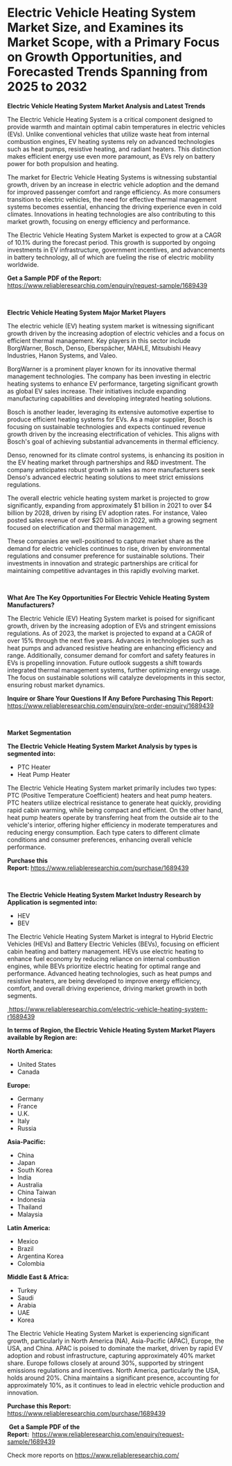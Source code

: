 <p><h1>Electric Vehicle Heating System Market Size, and Examines its Market Scope, with a Primary Focus on Growth Opportunities, and Forecasted Trends Spanning from 2025 to 2032</h1></p><p><strong>Electric Vehicle Heating System Market Analysis and Latest Trends</strong></p>
<p><p>The Electric Vehicle Heating System is a critical component designed to provide warmth and maintain optimal cabin temperatures in electric vehicles (EVs). Unlike conventional vehicles that utilize waste heat from internal combustion engines, EV heating systems rely on advanced technologies such as heat pumps, resistive heating, and radiant heaters. This distinction makes efficient energy use even more paramount, as EVs rely on battery power for both propulsion and heating.</p><p>The market for Electric Vehicle Heating Systems is witnessing substantial growth, driven by an increase in electric vehicle adoption and the demand for improved passenger comfort and range efficiency. As more consumers transition to electric vehicles, the need for effective thermal management systems becomes essential, enhancing the driving experience even in cold climates. Innovations in heating technologies are also contributing to this market growth, focusing on energy efficiency and performance.</p><p>The Electric Vehicle Heating System Market is expected to grow at a CAGR of 10.1% during the forecast period. This growth is supported by ongoing investments in EV infrastructure, government incentives, and advancements in battery technology, all of which are fueling the rise of electric mobility worldwide.</p></p>
<p><strong>Get a Sample PDF of the Report:&nbsp;</strong> <a href="https://www.reliableresearchiq.com/enquiry/request-sample/1689439?utm_campaign=3171&utm_medium=2&utm_source=Github&utm_content=ia&utm_term=26032025&utm_id=electric-vehicle-heating-system">https://www.reliableresearchiq.com/enquiry/request-sample/1689439</a></p>
<p>&nbsp;</p>
<p><strong>Electric Vehicle Heating System Major Market Players</strong></p>
<p><p>The electric vehicle (EV) heating system market is witnessing significant growth driven by the increasing adoption of electric vehicles and a focus on efficient thermal management. Key players in this sector include BorgWarner, Bosch, Denso, Eberspächer, MAHLE, Mitsubishi Heavy Industries, Hanon Systems, and Valeo.</p><p>BorgWarner is a prominent player known for its innovative thermal management technologies. The company has been investing in electric heating systems to enhance EV performance, targeting significant growth as global EV sales increase. Their initiatives include expanding manufacturing capabilities and developing integrated heating solutions.</p><p>Bosch is another leader, leveraging its extensive automotive expertise to produce efficient heating systems for EVs. As a major supplier, Bosch is focusing on sustainable technologies and expects continued revenue growth driven by the increasing electrification of vehicles. This aligns with Bosch's goal of achieving substantial advancements in thermal efficiency.</p><p>Denso, renowned for its climate control systems, is enhancing its position in the EV heating market through partnerships and R&D investment. The company anticipates robust growth in sales as more manufacturers seek Denso's advanced electric heating solutions to meet strict emissions regulations.</p><p>The overall electric vehicle heating system market is projected to grow significantly, expanding from approximately $1 billion in 2021 to over $4 billion by 2028, driven by rising EV adoption rates. For instance, Valeo posted sales revenue of over $20 billion in 2022, with a growing segment focused on electrification and thermal management.</p><p>These companies are well-positioned to capture market share as the demand for electric vehicles continues to rise, driven by environmental regulations and consumer preference for sustainable solutions. Their investments in innovation and strategic partnerships are critical for maintaining competitive advantages in this rapidly evolving market.</p></p>
<p>&nbsp;</p>
<p><strong>What Are The Key Opportunities For Electric Vehicle Heating System Manufacturers?</strong></p>
<p><p>The Electric Vehicle (EV) Heating System market is poised for significant growth, driven by the increasing adoption of EVs and stringent emissions regulations. As of 2023, the market is projected to expand at a CAGR of over 15% through the next five years. Advances in technologies such as heat pumps and advanced resistive heating are enhancing efficiency and range. Additionally, consumer demand for comfort and safety features in EVs is propelling innovation. Future outlook suggests a shift towards integrated thermal management systems, further optimizing energy usage. The focus on sustainable solutions will catalyze developments in this sector, ensuring robust market dynamics.</p></p>
<p><strong>Inquire or Share Your Questions If Any Before Purchasing This Report:</strong> <a href="https://www.reliableresearchiq.com/enquiry/pre-order-enquiry/1689439?utm_campaign=3171&utm_medium=2&utm_source=Github&utm_content=ia&utm_term=26032025&utm_id=electric-vehicle-heating-system">https://www.reliableresearchiq.com/enquiry/pre-order-enquiry/1689439</a></p>
<p>&nbsp;</p>
<p><strong>Market Segmentation</strong></p>
<p><strong>The Electric Vehicle Heating System Market Analysis by types is segmented into:</strong></p>
<p><ul><li>PTC Heater</li><li>Heat Pump Heater</li></ul></p>
<p><p>The Electric Vehicle Heating System market primarily includes two types: PTC (Positive Temperature Coefficient) heaters and heat pump heaters. PTC heaters utilize electrical resistance to generate heat quickly, providing rapid cabin warming, while being compact and efficient. On the other hand, heat pump heaters operate by transferring heat from the outside air to the vehicle's interior, offering higher efficiency in moderate temperatures and reducing energy consumption. Each type caters to different climate conditions and consumer preferences, enhancing overall vehicle performance.</p></p>
<p><strong>Purchase this Report:&nbsp;</strong><a href="https://www.reliableresearchiq.com/purchase/1689439?utm_campaign=3171&utm_medium=2&utm_source=Github&utm_content=ia&utm_term=26032025&utm_id=electric-vehicle-heating-system">https://www.reliableresearchiq.com/purchase/1689439</a></p>
<p>&nbsp;</p>
<p><strong>The Electric Vehicle Heating System Market Industry Research by Application is segmented into:</strong></p>
<p><ul><li>HEV</li><li>BEV</li></ul></p>
<p><p>The Electric Vehicle Heating System Market is integral to Hybrid Electric Vehicles (HEVs) and Battery Electric Vehicles (BEVs), focusing on efficient cabin heating and battery management. HEVs use electric heating to enhance fuel economy by reducing reliance on internal combustion engines, while BEVs prioritize electric heating for optimal range and performance. Advanced heating technologies, such as heat pumps and resistive heaters, are being developed to improve energy efficiency, comfort, and overall driving experience, driving market growth in both segments.</p></p>
<p><a href="https://www.reliableresearchiq.com/electric-vehicle-heating-system-r1689439?utm_campaign=3171&utm_medium=2&utm_source=Github&utm_content=ia&utm_term=26032025&utm_id=electric-vehicle-heating-system">&nbsp;https://www.reliableresearchiq.com/electric-vehicle-heating-system-r1689439</a></p>
<p><strong>In terms of Region, the Electric Vehicle Heating System Market Players available by Region are:</strong></p>
<p>
    <p> <strong> North America: </strong>
        <ul>
            <li>United States</li>
            <li>Canada</li>
        </ul>
        </p> 
    <p> <strong> Europe: </strong>
        <ul>
            <li>Germany</li>
            <li>France</li>
            <li>U.K.</li>
            <li>Italy</li>
            <li>Russia</li>
        </ul>
        </p> 
    <p> <strong> Asia-Pacific: </strong>
        <ul>
            <li>China</li>
            <li>Japan</li>
            <li>South Korea</li>
            <li>India</li>
            <li>Australia</li>
            <li>China Taiwan</li>
            <li>Indonesia</li>
            <li>Thailand</li>
            <li>Malaysia</li>
        </ul>
        </p> 
    <p> <strong> Latin America: </strong>
        <ul>
            <li>Mexico</li>
            <li>Brazil</li>
            <li>Argentina Korea</li>
            <li>Colombia</li>
        </ul>
        </p> 
    <p> <strong> Middle East & Africa: </strong>
        <ul>
            <li>Turkey</li>
            <li>Saudi</li>
            <li>Arabia</li>
            <li>UAE</li>
            <li>Korea</li>
        </ul>
    </p>
    </p>
<p><p>The Electric Vehicle Heating System Market is experiencing significant growth, particularly in North America (NA), Asia-Pacific (APAC), Europe, the USA, and China. APAC is poised to dominate the market, driven by rapid EV adoption and robust infrastructure, capturing approximately 40% market share. Europe follows closely at around 30%, supported by stringent emissions regulations and incentives. North America, particularly the USA, holds around 20%. China maintains a significant presence, accounting for approximately 10%, as it continues to lead in electric vehicle production and innovation.</p></p>
<p><strong>Purchase this Report: </strong><a href="https://www.reliableresearchiq.com/purchase/1689439?utm_campaign=3171&utm_medium=2&utm_source=Github&utm_content=ia&utm_term=26032025&utm_id=electric-vehicle-heating-system">https://www.reliableresearchiq.com/purchase/1689439</a></p>
<p>&nbsp;<strong>Get a Sample PDF of the Report:&nbsp;&nbsp;</strong><a href="https://www.reliableresearchiq.com/enquiry/request-sample/1689439?utm_campaign=3171&utm_medium=2&utm_source=Github&utm_content=ia&utm_term=26032025&utm_id=electric-vehicle-heating-system">https://www.reliableresearchiq.com/enquiry/request-sample/1689439</a></p>
<p><strong></strong></p>
<p>Check more reports on <a href="https://www.reliableresearchiq.com/?utm_campaign=3171&utm_medium=2&utm_source=Github&utm_content=ia&utm_term=26032025&utm_id=electric-vehicle-heating-system">https://www.reliableresearchiq.com/</a></p>
